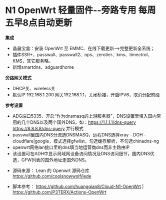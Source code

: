 # N1 OpenWrt 轻量固件--旁路专用 每周五早8点自动更新

**集成**
- 晶晨宝盒：安装 OpenWrt 至 EMMC、在线下载更新——>完整更新全系统；
- 插件SSR+、passwall、passwall2、nps、zerotier、kms、timectrol、KMS，其它服务略。
- 新增smartdns、adguardhome

**旁路网关模式**
- DHCP关、wireless关
- 默认IP 192.168.1.200 网关192.168.1.1，关闭桥接，开启IPV6，取消分配前缀

**参考设置**
- ADG端口5335，开启“作为dnsmasq的上游服务器”，DNS设置里填入国内常用的几个DNS以及两个国外DNS，如：https://1.1.1.1/dns-query https://8.8.8.8/dns-query 并行模式
- passwall里国内DNS分流选DNSMASQ，远程DNS选择xray - DOH - cloudflare|google，模式选择gfwlist，勾选缓存解析，不勾选chinadns-ng
- openwrt网络lan接口里的dns填当地运营商dns而非主路由IP
- 该设置可在ADH中显示局域网设备访问情况及DNS访问细节，国内DNS优选，GFW列表的国外地址走国外DNS。
* 源码来源： Lean 的 Openwrt 源码仓库 https://github.com/coolsnowwolf/lede
- 脚本参考： https://github.com/huangqian8/Cloud-N1-OpenWrt | https://github.com/P3TERX/Actions-OpenWrt
